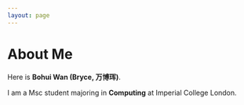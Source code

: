 ```yaml
---
layout: page
---
```


# About Me

Here is **Bohui Wan (Bryce, 万博珲)**.

I am a Msc student majoring in **Computing** at Imperial College London. 





































<br>

